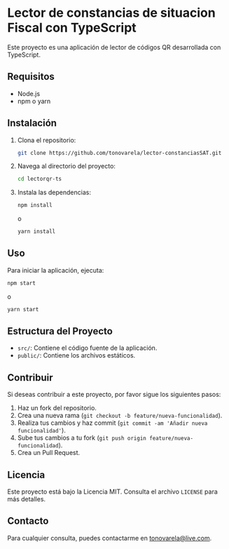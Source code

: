 # Lector de constancias de situacion Fiscal con TypeScript

Este proyecto es una aplicación de lector de códigos QR desarrollada con TypeScript.

## Requisitos

- Node.js
- npm o yarn

## Instalación

1. Clona el repositorio:
    ```bash
    git clone https://github.com/tonovarela/lector-constanciasSAT.git
    ```
2. Navega al directorio del proyecto:
    ```bash
    cd lectorqr-ts
    ```
3. Instala las dependencias:
    ```bash
    npm install
    ```
    o
    ```bash
    yarn install
    ```

## Uso

Para iniciar la aplicación, ejecuta:
```bash
npm start
```
o
```bash
yarn start
```

## Estructura del Proyecto

- `src/`: Contiene el código fuente de la aplicación.
- `public/`: Contiene los archivos estáticos.

## Contribuir

Si deseas contribuir a este proyecto, por favor sigue los siguientes pasos:

1. Haz un fork del repositorio.
2. Crea una nueva rama (`git checkout -b feature/nueva-funcionalidad`).
3. Realiza tus cambios y haz commit (`git commit -am 'Añadir nueva funcionalidad'`).
4. Sube tus cambios a tu fork (`git push origin feature/nueva-funcionalidad`).
5. Crea un Pull Request.

## Licencia

Este proyecto está bajo la Licencia MIT. Consulta el archivo `LICENSE` para más detalles.

## Contacto

Para cualquier consulta, puedes contactarme en [tonovarela@live.com](mailto:tonovarela@live.com).
